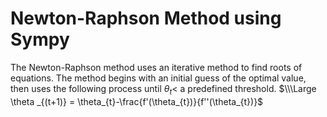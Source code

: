 # Newton-Raphson Method using Sympy
The Newton-Raphson method uses an iterative method to find roots of equations. The method begins with an initial guess of the optimal value, then uses the following process until $\theta_{t}<$ a predefined threshold.
$\\\Large \theta _{(t+1)} =  \theta_{t}-\frac{f'(\theta_{t})}{f''(\theta_{t})}$ 
